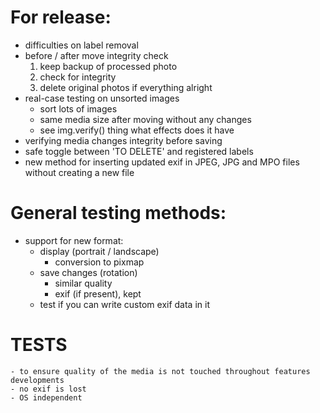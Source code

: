# For release:
- difficulties on label removal
- before / after move integrity check
    1. keep backup of processed photo
    2. check for integrity
    3. delete original photos if everything alright
- real-case testing on unsorted images
    - sort lots of images
    - same media size after moving without any changes
    - see img.verify() thing what effects does it have
- verifying media changes integrity before saving
- safe toggle between 'TO DELETE' and registered labels
- new method for inserting updated exif in JPEG, JPG and MPO files without creating a new file

# General testing methods:
- support for new format:
    - display (portrait / landscape)
        - conversion to pixmap
    - save changes (rotation)
        - similar quality
        - exif (if present), kept
    - test if you can  write custom exif data in it

# TESTS
    - to ensure quality of the media is not touched throughout features developments
    - no exif is lost
    - OS independent
